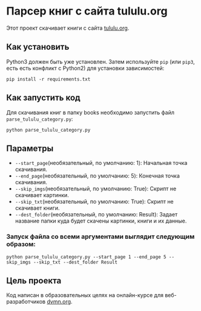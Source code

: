 # Парсер книг с сайта tululu.org
Этот проект скачивает книги с сайта [tululu.org](https://tululu.org/).

## Как установить
Python3 должен быть уже установлен. Затем используйте `pip` (или `pip3`, есть есть конфликт с Python2) для установки зависимостей:

```
pip install -r requirements.txt
```

## Как запустить код

Для скачивания книг в папку books необходимо запустить файл `parse_tululu_category.py`:

```
python parse_tululu_category.py
```

## Параметры 

* `--start_page`(необязательный, по умолчанию: 1): Начальная точка скачивания.
* `--end_page`(необязательный, по умолчанию: 5): Конечная точка скачивания.
* `--skip_imgs`(необязательный, по умолчанию: True): Скрипт не скачивает картинки.
* `--skip_txt`(необязательный, по умолчанию: True): Скрипт не скачивает книги.
* `--dest_folder`(необязательный, по умолчанию: Result): Задает название папки куда будет скачены картинки, книги и их данные.


### Запуск файла со всеми аргументами выглядит следующим образом:

```
python parse_tululu_category.py --start_page 1 --end_page 5 --skip_imgs --skip_txt --dest_folder Result
```


## Цель проекта

Код написан в образовательных целях на онлайн-курсе для веб-разработчиков [dvmn.org](https://dvmn.org/).